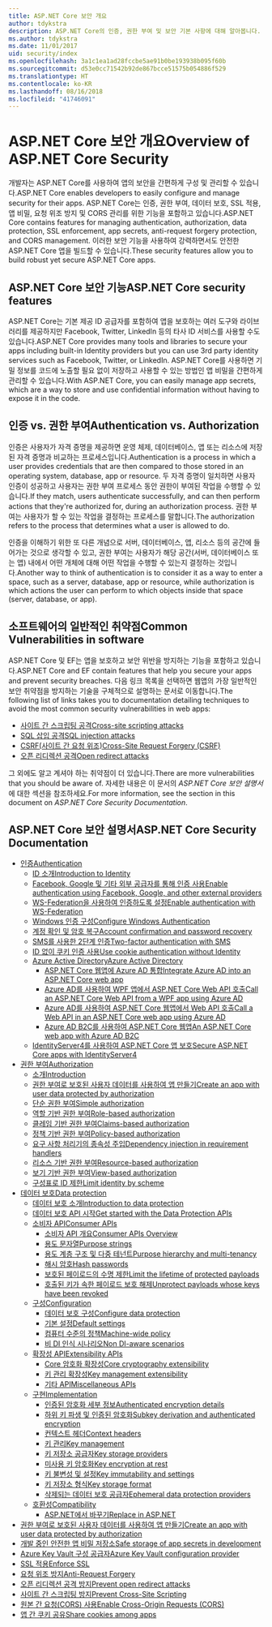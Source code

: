 ```yaml
---
title: ASP.NET Core 보안 개요
author: tdykstra
description: ASP.NET Core의 인증, 권한 부여 및 보안 기본 사항에 대해 알아봅니다.
ms.author: tdykstra
ms.date: 11/01/2017
uid: security/index
ms.openlocfilehash: 3a1c1ea1ad28fccbe5ae91b0be193938b095f60b
ms.sourcegitcommit: d53e0cc71542b92de867bcce51575b054886f529
ms.translationtype: HT
ms.contentlocale: ko-KR
ms.lasthandoff: 08/16/2018
ms.locfileid: "41746091"
---
```

# <a name="overview-of-aspnet-core-security"></a><span data-ttu-id="1d396-103">ASP.NET Core 보안 개요</span><span class="sxs-lookup"><span data-stu-id="1d396-103">Overview of ASP.NET Core Security</span></span>

<span data-ttu-id="1d396-104">개발자는 ASP.NET Core를 사용하여 앱의 보안을 간편하게 구성 및 관리할 수 있습니다.</span><span class="sxs-lookup"><span data-stu-id="1d396-104">ASP.NET Core enables developers to easily configure and manage security for their apps.</span></span> <span data-ttu-id="1d396-105">ASP.NET Core는 인증, 권한 부여, 데이터 보호, SSL 적용, 앱 비밀, 요청 위조 방지 및 CORS 관리를 위한 기능을 포함하고 있습니다.</span><span class="sxs-lookup"><span data-stu-id="1d396-105">ASP.NET Core contains features for managing authentication, authorization, data protection, SSL enforcement, app secrets, anti-request forgery protection, and CORS management.</span></span> <span data-ttu-id="1d396-106">이러한 보안 기능을 사용하여 강력하면서도 안전한 ASP.NET Core 앱을 빌드할 수 있습니다.</span><span class="sxs-lookup"><span data-stu-id="1d396-106">These security features allow you to build robust yet secure ASP.NET Core apps.</span></span>

## <a name="aspnet-core-security-features"></a><span data-ttu-id="1d396-107">ASP.NET Core 보안 기능</span><span class="sxs-lookup"><span data-stu-id="1d396-107">ASP.NET Core security features</span></span>

<span data-ttu-id="1d396-108">ASP.NET Core는 기본 제공 ID 공급자를 포함하여 앱을 보호하는 여러 도구와 라이브러리를 제공하지만 Facebook, Twitter, LinkedIn 등의 타사 ID 서비스를 사용할 수도 있습니다.</span><span class="sxs-lookup"><span data-stu-id="1d396-108">ASP.NET Core provides many tools and libraries to secure your apps including built-in Identity providers but you can use 3rd party identity services such as Facebook, Twitter, or LinkedIn.</span></span> <span data-ttu-id="1d396-109">ASP.NET Core를 사용하면 기밀 정보를 코드에 노출할 필요 없이 저장하고 사용할 수 있는 방법인 앱 비밀을 간편하게 관리할 수 있습니다.</span><span class="sxs-lookup"><span data-stu-id="1d396-109">With ASP.NET Core, you can easily manage app secrets, which are a way to store and use confidential information without having to expose it in the code.</span></span>

## <a name="authentication-vs-authorization"></a><span data-ttu-id="1d396-110">인증 vs. 권한 부여</span><span class="sxs-lookup"><span data-stu-id="1d396-110">Authentication vs. Authorization</span></span>

<span data-ttu-id="1d396-111">인증은 사용자가 자격 증명을 제공하면 운영 체제, 데이터베이스, 앱 또는 리소스에 저장된 자격 증명과 비교하는 프로세스입니다.</span><span class="sxs-lookup"><span data-stu-id="1d396-111">Authentication is a process in which a user provides credentials that are then compared to those stored in an operating system, database, app or resource.</span></span> <span data-ttu-id="1d396-112">두 자격 증명이 일치하면 사용자 인증이 성공하고 사용자는 권한 부여 프로세스 동안 권한이 부여된 작업을 수행할 수 있습니다.</span><span class="sxs-lookup"><span data-stu-id="1d396-112">If they match, users authenticate successfully, and can then perform actions that they're authorized for, during an authorization process.</span></span> <span data-ttu-id="1d396-113">권한 부여는 사용자가 할 수 있는 작업을 결정하는 프로세스를 말합니다.</span><span class="sxs-lookup"><span data-stu-id="1d396-113">The authorization refers to the process that determines what a user is allowed to do.</span></span>

<span data-ttu-id="1d396-114">인증을 이해하기 위한 또 다른 개념으로 서버, 데이터베이스, 앱, 리소스 등의 공간에 들어가는 것으로 생각할 수 있고, 권한 부여는 사용자가 해당 공간(서버, 데이터베이스 또는 앱) 내에서 어떤 개체에 대해 어떤 작업을 수행할 수 있는지 결정하는 것입니다.</span><span class="sxs-lookup"><span data-stu-id="1d396-114">Another way to think of authentication is to consider it as a way to enter a space, such as a server, database, app or resource, while authorization is which actions the user can perform to which objects inside that space (server, database, or app).</span></span>

## <a name="common-vulnerabilities-in-software"></a><span data-ttu-id="1d396-115">소프트웨어의 일반적인 취약점</span><span class="sxs-lookup"><span data-stu-id="1d396-115">Common Vulnerabilities in software</span></span>

<span data-ttu-id="1d396-116">ASP.NET Core 및 EF는 앱을 보호하고 보안 위반을 방지하는 기능을 포함하고 있습니다.</span><span class="sxs-lookup"><span data-stu-id="1d396-116">ASP.NET Core and EF contain features that help you secure your apps and prevent security breaches.</span></span> <span data-ttu-id="1d396-117">다음 링크 목록을 선택하면 웹앱의 가장 일반적인 보안 취약점을 방지하는 기술을 구체적으로 설명하는 문서로 이동합니다.</span><span class="sxs-lookup"><span data-stu-id="1d396-117">The following list of links takes you to documentation detailing techniques to avoid the most common security vulnerabilities in web apps:</span></span>

* [<span data-ttu-id="1d396-118">사이트 간 스크립팅 공격</span><span class="sxs-lookup"><span data-stu-id="1d396-118">Cross-site scripting attacks</span></span>](xref:security/cross-site-scripting)
* [<span data-ttu-id="1d396-119">SQL 삽입 공격</span><span class="sxs-lookup"><span data-stu-id="1d396-119">SQL injection attacks</span></span>](https://docs.microsoft.com/ef/core/querying/raw-sql)
* [<span data-ttu-id="1d396-120">CSRF(사이트 간 요청 위조)</span><span class="sxs-lookup"><span data-stu-id="1d396-120">Cross-Site Request Forgery (CSRF)</span></span>](xref:security/anti-request-forgery)
* [<span data-ttu-id="1d396-121">오픈 리디렉션 공격</span><span class="sxs-lookup"><span data-stu-id="1d396-121">Open redirect attacks</span></span>](xref:security/preventing-open-redirects)

<span data-ttu-id="1d396-122">그 외에도 알고 계셔야 하는 취약점이 더 있습니다.</span><span class="sxs-lookup"><span data-stu-id="1d396-122">There are more vulnerabilities that you should be aware of.</span></span> <span data-ttu-id="1d396-123">자세한 내용은 이 문서의 *ASP.NET Core 보안 설명서*에 대한 섹션을 참조하세요.</span><span class="sxs-lookup"><span data-stu-id="1d396-123">For more information, see the section in this document on *ASP.NET Core Security Documentation*.</span></span>

## <a name="aspnet-core-security-documentation"></a><span data-ttu-id="1d396-124">ASP.NET Core 보안 설명서</span><span class="sxs-lookup"><span data-stu-id="1d396-124">ASP.NET Core Security Documentation</span></span>

*   [<span data-ttu-id="1d396-125">인증</span><span class="sxs-lookup"><span data-stu-id="1d396-125">Authentication</span></span>](xref:security/authentication/index)
    *   [<span data-ttu-id="1d396-126">ID 소개</span><span class="sxs-lookup"><span data-stu-id="1d396-126">Introduction to Identity</span></span>](xref:security/authentication/identity)
    *   [<span data-ttu-id="1d396-127">Facebook, Google 및 기타 외부 공급자를 통해 인증 사용</span><span class="sxs-lookup"><span data-stu-id="1d396-127">Enable authentication using Facebook, Google, and other external providers</span></span>](xref:security/authentication/social/index)
    *   [<span data-ttu-id="1d396-128">WS-Federation을 사용하여 인증하도록 설정</span><span class="sxs-lookup"><span data-stu-id="1d396-128">Enable authentication with WS-Federation</span></span>](xref:security/authentication/ws-federation)
    * [<span data-ttu-id="1d396-129">Windows 인증 구성</span><span class="sxs-lookup"><span data-stu-id="1d396-129">Configure Windows Authentication</span></span>](xref:security/authentication/windowsauth)
    *   [<span data-ttu-id="1d396-130">계정 확인 및 암호 복구</span><span class="sxs-lookup"><span data-stu-id="1d396-130">Account confirmation and password recovery</span></span>](xref:security/authentication/accconfirm)
    *   [<span data-ttu-id="1d396-131">SMS를 사용한 2단계 인증</span><span class="sxs-lookup"><span data-stu-id="1d396-131">Two-factor authentication with SMS</span></span>](xref:security/authentication/2fa)
    *   [<span data-ttu-id="1d396-132">ID 없이 쿠키 인증 사용</span><span class="sxs-lookup"><span data-stu-id="1d396-132">Use cookie authentication without Identity</span></span>](xref:security/authentication/cookie)
    *   [<span data-ttu-id="1d396-133">Azure Active Directory</span><span class="sxs-lookup"><span data-stu-id="1d396-133">Azure Active Directory</span></span>](xref:security/authentication/azure-active-directory/index)
        *   [<span data-ttu-id="1d396-134">ASP.NET Core 웹앱에 Azure AD 통합</span><span class="sxs-lookup"><span data-stu-id="1d396-134">Integrate Azure AD into an ASP.NET Core web app</span></span>](https://azure.microsoft.com/documentation/samples/active-directory-dotnet-webapp-openidconnect-aspnetcore/)
        *   [<span data-ttu-id="1d396-135">Azure AD를 사용하여 WPF 앱에서 ASP.NET Core Web API 호출</span><span class="sxs-lookup"><span data-stu-id="1d396-135">Call an ASP.NET Core Web API from a WPF app using Azure AD</span></span>](https://azure.microsoft.com/documentation/samples/active-directory-dotnet-native-aspnetcore/)
        *   [<span data-ttu-id="1d396-136">Azure AD를 사용하여 ASP.NET Core 웹앱에서 Web API 호출</span><span class="sxs-lookup"><span data-stu-id="1d396-136">Call a Web API in an ASP.NET Core web app using Azure AD</span></span>](https://azure.microsoft.com/documentation/samples/active-directory-dotnet-webapp-webapi-openidconnect-aspnetcore/)
        *   [<span data-ttu-id="1d396-137">Azure AD B2C를 사용하여 ASP.NET Core 웹앱</span><span class="sxs-lookup"><span data-stu-id="1d396-137">An ASP.NET Core web app with Azure AD B2C</span></span>](https://azure.microsoft.com/resources/samples/active-directory-b2c-dotnetcore-webapp/)
    *   [<span data-ttu-id="1d396-138">IdentityServer4를 사용하여 ASP.NET Core 앱 보호</span><span class="sxs-lookup"><span data-stu-id="1d396-138">Secure ASP.NET Core apps with IdentityServer4</span></span>](https://identityserver4.readthedocs.io)
*   [<span data-ttu-id="1d396-139">권한 부여</span><span class="sxs-lookup"><span data-stu-id="1d396-139">Authorization</span></span>](xref:security/authorization/index)
    *   [<span data-ttu-id="1d396-140">소개</span><span class="sxs-lookup"><span data-stu-id="1d396-140">Introduction</span></span>](xref:security/authorization/introduction)
    *   [<span data-ttu-id="1d396-141">권한 부여로 보호된 사용자 데이터를 사용하여 앱 만들기</span><span class="sxs-lookup"><span data-stu-id="1d396-141">Create an app with user data protected by authorization</span></span>](xref:security/authorization/secure-data)
    *   [<span data-ttu-id="1d396-142">단순 권한 부여</span><span class="sxs-lookup"><span data-stu-id="1d396-142">Simple authorization</span></span>](xref:security/authorization/simple)
    *   [<span data-ttu-id="1d396-143">역할 기반 권한 부여</span><span class="sxs-lookup"><span data-stu-id="1d396-143">Role-based authorization</span></span>](xref:security/authorization/roles)
    *   [<span data-ttu-id="1d396-144">클레임 기반 권한 부여</span><span class="sxs-lookup"><span data-stu-id="1d396-144">Claims-based authorization</span></span>](xref:security/authorization/claims)
    *   [<span data-ttu-id="1d396-145">정책 기반 권한 부여</span><span class="sxs-lookup"><span data-stu-id="1d396-145">Policy-based authorization</span></span>](xref:security/authorization/policies)
    *   [<span data-ttu-id="1d396-146">요구 사항 처리기의 종속성 주입</span><span class="sxs-lookup"><span data-stu-id="1d396-146">Dependency injection in requirement handlers</span></span>](xref:security/authorization/dependencyinjection)
    *   [<span data-ttu-id="1d396-147">리소스 기반 권한 부여</span><span class="sxs-lookup"><span data-stu-id="1d396-147">Resource-based authorization</span></span>](xref:security/authorization/resourcebased)
    *   [<span data-ttu-id="1d396-148">보기 기반 권한 부여</span><span class="sxs-lookup"><span data-stu-id="1d396-148">View-based authorization</span></span>](xref:security/authorization/views)
    *   [<span data-ttu-id="1d396-149">구성표로 ID 제한</span><span class="sxs-lookup"><span data-stu-id="1d396-149">Limit identity by scheme</span></span>](xref:security/authorization/limitingidentitybyscheme)
*   [<span data-ttu-id="1d396-150">데이터 보호</span><span class="sxs-lookup"><span data-stu-id="1d396-150">Data protection</span></span>](xref:security/data-protection/index)
    *   [<span data-ttu-id="1d396-151">데이터 보호 소개</span><span class="sxs-lookup"><span data-stu-id="1d396-151">Introduction to data protection</span></span>](xref:security/data-protection/introduction)
    *   [<span data-ttu-id="1d396-152">데이터 보호 API 시작</span><span class="sxs-lookup"><span data-stu-id="1d396-152">Get started with the Data Protection APIs</span></span>](xref:security/data-protection/using-data-protection)
    *   [<span data-ttu-id="1d396-153">소비자 API</span><span class="sxs-lookup"><span data-stu-id="1d396-153">Consumer APIs</span></span>](xref:security/data-protection/consumer-apis/index)
        *   [<span data-ttu-id="1d396-154">소비자 API 개요</span><span class="sxs-lookup"><span data-stu-id="1d396-154">Consumer APIs Overview</span></span>](xref:security/data-protection/consumer-apis/overview)
        *   [<span data-ttu-id="1d396-155">용도 문자열</span><span class="sxs-lookup"><span data-stu-id="1d396-155">Purpose strings</span></span>](xref:security/data-protection/consumer-apis/purpose-strings)
        *   [<span data-ttu-id="1d396-156">용도 계층 구조 및 다중 테넌트</span><span class="sxs-lookup"><span data-stu-id="1d396-156">Purpose hierarchy and multi-tenancy</span></span>](xref:security/data-protection/consumer-apis/purpose-strings-multitenancy)
        *   [<span data-ttu-id="1d396-157">해시 암호</span><span class="sxs-lookup"><span data-stu-id="1d396-157">Hash passwords</span></span>](xref:security/data-protection/consumer-apis/password-hashing)
        *   [<span data-ttu-id="1d396-158">보호된 페이로드의 수명 제한</span><span class="sxs-lookup"><span data-stu-id="1d396-158">Limit the lifetime of protected payloads</span></span>](xref:security/data-protection/consumer-apis/limited-lifetime-payloads)
        *   [<span data-ttu-id="1d396-159">호출된 키가 속한 페이로드 보호 해제</span><span class="sxs-lookup"><span data-stu-id="1d396-159">Unprotect payloads whose keys have been revoked</span></span>](xref:security/data-protection/consumer-apis/dangerous-unprotect)
    *   [<span data-ttu-id="1d396-160">구성</span><span class="sxs-lookup"><span data-stu-id="1d396-160">Configuration</span></span>](xref:security/data-protection/configuration/index)
        *   [<span data-ttu-id="1d396-161">데이터 보호 구성</span><span class="sxs-lookup"><span data-stu-id="1d396-161">Configure data protection</span></span>](xref:security/data-protection/configuration/overview)
        *   [<span data-ttu-id="1d396-162">기본 설정</span><span class="sxs-lookup"><span data-stu-id="1d396-162">Default settings</span></span>](xref:security/data-protection/configuration/default-settings)
        *   [<span data-ttu-id="1d396-163">컴퓨터 수준의 정책</span><span class="sxs-lookup"><span data-stu-id="1d396-163">Machine-wide policy</span></span>](xref:security/data-protection/configuration/machine-wide-policy)
        *   [<span data-ttu-id="1d396-164">비 DI 인식 시나리오</span><span class="sxs-lookup"><span data-stu-id="1d396-164">Non DI-aware scenarios</span></span>](xref:security/data-protection/configuration/non-di-scenarios)
    *   [<span data-ttu-id="1d396-165">확장성 API</span><span class="sxs-lookup"><span data-stu-id="1d396-165">Extensibility APIs</span></span>](xref:security/data-protection/extensibility/index)
        *   [<span data-ttu-id="1d396-166">Core 암호화 확장성</span><span class="sxs-lookup"><span data-stu-id="1d396-166">Core cryptography extensibility</span></span>](xref:security/data-protection/extensibility/core-crypto)
        *   [<span data-ttu-id="1d396-167">키 관리 확장성</span><span class="sxs-lookup"><span data-stu-id="1d396-167">Key management extensibility</span></span>](xref:security/data-protection/extensibility/key-management)
        *   [<span data-ttu-id="1d396-168">기타 API</span><span class="sxs-lookup"><span data-stu-id="1d396-168">Miscellaneous APIs</span></span>](xref:security/data-protection/extensibility/misc-apis)
    *   [<span data-ttu-id="1d396-169">구현</span><span class="sxs-lookup"><span data-stu-id="1d396-169">Implementation</span></span>](xref:security/data-protection/implementation/index)
        *   [<span data-ttu-id="1d396-170">인증된 암호화 세부 정보</span><span class="sxs-lookup"><span data-stu-id="1d396-170">Authenticated encryption details</span></span>](xref:security/data-protection/implementation/authenticated-encryption-details)
        *   [<span data-ttu-id="1d396-171">하위 키 파생 및 인증된 암호화</span><span class="sxs-lookup"><span data-stu-id="1d396-171">Subkey derivation and authenticated encryption</span></span>](xref:security/data-protection/implementation/subkeyderivation)
        *   [<span data-ttu-id="1d396-172">컨텍스트 헤더</span><span class="sxs-lookup"><span data-stu-id="1d396-172">Context headers</span></span>](xref:security/data-protection/implementation/context-headers)
        *   [<span data-ttu-id="1d396-173">키 관리</span><span class="sxs-lookup"><span data-stu-id="1d396-173">Key management</span></span>](xref:security/data-protection/implementation/key-management)
        *   [<span data-ttu-id="1d396-174">키 저장소 공급자</span><span class="sxs-lookup"><span data-stu-id="1d396-174">Key storage providers</span></span>](xref:security/data-protection/implementation/key-storage-providers)
        *   [<span data-ttu-id="1d396-175">미사용 키 암호화</span><span class="sxs-lookup"><span data-stu-id="1d396-175">Key encryption at rest</span></span>](xref:security/data-protection/implementation/key-encryption-at-rest)
        *   [<span data-ttu-id="1d396-176">키 불변성 및 설정</span><span class="sxs-lookup"><span data-stu-id="1d396-176">Key immutability and settings</span></span>](xref:security/data-protection/implementation/key-immutability)
        *   [<span data-ttu-id="1d396-177">키 저장소 형식</span><span class="sxs-lookup"><span data-stu-id="1d396-177">Key storage format</span></span>](xref:security/data-protection/implementation/key-storage-format)
        *   [<span data-ttu-id="1d396-178">삭제되는 데이터 보호 공급자</span><span class="sxs-lookup"><span data-stu-id="1d396-178">Ephemeral data protection providers</span></span>](xref:security/data-protection/implementation/key-storage-ephemeral)
    *   [<span data-ttu-id="1d396-179">호환성</span><span class="sxs-lookup"><span data-stu-id="1d396-179">Compatibility</span></span>](xref:security/data-protection/compatibility/index)
        *   [<span data-ttu-id="1d396-180">ASP.NET에서 <machineKey> 바꾸기</span><span class="sxs-lookup"><span data-stu-id="1d396-180">Replace <machineKey> in ASP.NET</span></span>](xref:security/data-protection/compatibility/replacing-machinekey)
*   [<span data-ttu-id="1d396-181">권한 부여로 보호된 사용자 데이터를 사용하여 앱 만들기</span><span class="sxs-lookup"><span data-stu-id="1d396-181">Create an app with user data protected by authorization</span></span>](xref:security/authorization/secure-data)
*   [<span data-ttu-id="1d396-182">개발 중인 안전한 앱 비밀 저장소</span><span class="sxs-lookup"><span data-stu-id="1d396-182">Safe storage of app secrets in development</span></span>](xref:security/app-secrets)
*   [<span data-ttu-id="1d396-183">Azure Key Vault 구성 공급자</span><span class="sxs-lookup"><span data-stu-id="1d396-183">Azure Key Vault configuration provider</span></span>](xref:security/key-vault-configuration)
*   [<span data-ttu-id="1d396-184">SSL 적용</span><span class="sxs-lookup"><span data-stu-id="1d396-184">Enforce SSL</span></span>](xref:security/enforcing-ssl)
*   [<span data-ttu-id="1d396-185">요청 위조 방지</span><span class="sxs-lookup"><span data-stu-id="1d396-185">Anti-Request Forgery</span></span>](xref:security/anti-request-forgery)
*   [<span data-ttu-id="1d396-186">오픈 리디렉션 공격 방지</span><span class="sxs-lookup"><span data-stu-id="1d396-186">Prevent open redirect attacks</span></span>](xref:security/preventing-open-redirects)
*   [<span data-ttu-id="1d396-187">사이트 간 스크립팅 방지</span><span class="sxs-lookup"><span data-stu-id="1d396-187">Prevent Cross-Site Scripting</span></span>](xref:security/cross-site-scripting)
*   [<span data-ttu-id="1d396-188">원본 간 요청(CORS) 사용</span><span class="sxs-lookup"><span data-stu-id="1d396-188">Enable Cross-Origin Requests (CORS)</span></span>](xref:security/cors)
*   [<span data-ttu-id="1d396-189">앱 간 쿠키 공유</span><span class="sxs-lookup"><span data-stu-id="1d396-189">Share cookies among apps</span></span>](xref:security/cookie-sharing)
